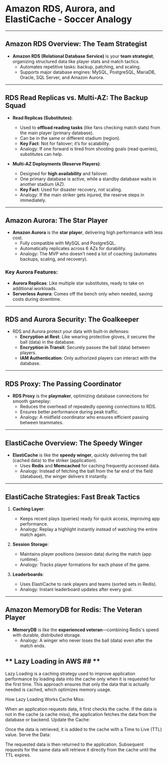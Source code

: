 

# Amazon RDS, Aurora, and ElastiCache - Soccer Analogy

---

## **Amazon RDS Overview: The Team Strategist**  
- **Amazon RDS (Relational Database Service)** is your **team strategist**, organizing structured data like player stats and match tactics.  
  - Automates repetitive tasks: backup, patching, and scaling.  
  - Supports major database engines: MySQL, PostgreSQL, MariaDB, Oracle, SQL Server, and Amazon Aurora.

---

## **RDS Read Replicas vs. Multi-AZ: The Backup Squad**
- **Read Replicas (Substitutes)**:
  - Used to **offload reading tasks** (like fans checking match stats) from the main player (primary database).
  - Can be in the same or different stadium (region).  
  - **Key Fact**: Not for failover; it’s for scalability.  
  - Analogy: If one forward is tired from shooting goals (read queries), substitutes can help.

- **Multi-AZ Deployments (Reserve Players)**:
  - Designed for **high availability** and failover.  
  - One primary database is active, while a standby database waits in another stadium (AZ).  
  - **Key Fact**: Used for disaster recovery, not scaling.  
  - Analogy: If the main striker gets injured, the reserve steps in immediately.

---

## **Amazon Aurora: The Star Player**  
- **Amazon Aurora** is the **star player**, delivering high performance with less cost.  
  - Fully compatible with MySQL and PostgreSQL.  
  - Automatically replicates across 6 AZs for durability.  
  - Analogy: The MVP who doesn’t need a lot of coaching (automates backups, scaling, and recovery).

### Key Aurora Features:
- **Aurora Replicas**: Like multiple star substitutes, ready to take on additional workloads.
- **Serverless Aurora**: Comes off the bench only when needed, saving costs during downtime.

---

## **RDS and Aurora Security: The Goalkeeper**  
- RDS and Aurora protect your data with built-in defenses:
  - **Encryption at Rest**: Like wearing protective gloves, it secures the ball (data) in the database.
  - **Encryption in Transit**: Securely passes the ball (data) between players.
  - **IAM Authentication**: Only authorized players can interact with the database.

---

## **RDS Proxy: The Passing Coordinator**  
- **RDS Proxy** is the **playmaker**, optimizing database connections for smooth gameplay:  
  - Reduces the overhead of repeatedly opening connections to RDS.  
  - Ensures better performance during peak traffic.  
  - Analogy: A midfield coordinator who ensures efficient passing between teammates.

---

## **ElastiCache Overview: The Speedy Winger**  
- **ElastiCache** is like the **speedy winger**, quickly delivering the ball (cached data) to the striker (application).  
  - Uses **Redis** and **Memcached** for caching frequently accessed data.  
  - Analogy: Instead of fetching the ball from the far end of the field (database), the winger delivers it instantly.

---

## **ElastiCache Strategies: Fast Break Tactics**  
1. **Caching Layer**:
   - Keeps recent plays (queries) ready for quick access, improving app performance.
   - Analogy: Replay a highlight instantly instead of watching the entire match again.

2. **Session Storage**:
   - Maintains player positions (session data) during the match (app runtime).
   - Analogy: Tracks player formations for each phase of the game.

3. **Leaderboards**:
   - Uses ElastiCache to rank players and teams (sorted sets in Redis).
   - Analogy: Instant leaderboard updates after every goal.


---

## **Amazon MemoryDB for Redis: The Veteran Player**  
- **MemoryDB** is like the **experienced veteran**—combining Redis's speed with durable, distributed storage.  
  - Analogy: A winger who never loses the ball (data) even after the match ends.


## ** Lazy Loading in AWS ## **
Lazy Loading is a caching strategy used to improve application performance by loading data into the cache only when it is requested for the first time. This approach ensures that only the data that is actually needed is cached, which optimizes memory usage.

How Lazy Loading Works
Cache Miss:

When an application requests data, it first checks the cache.
If the data is not in the cache (a cache miss), the application fetches the data from the database or backend.
Update the Cache:

Once the data is retrieved, it is added to the cache with a Time to Live (TTL) value.
Serve the Data:

The requested data is then returned to the application.
Subsequent requests for the same data will retrieve it directly from the cache until the TTL expires.
